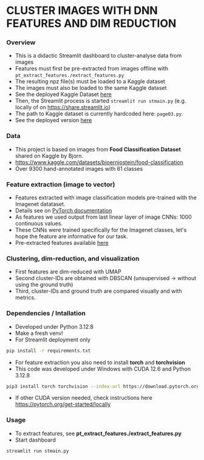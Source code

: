 # CLUSTER IMAGES WITH DNN FEATURES AND DIM REDUCTION

### Overview
* This is a didactic Streamlit dashboard to cluster-analyse data from images
* Features must first be pre-extracted from images offline with ```pt_extract_features./extract_features.py```
* The resulting npz file(s) must be loaded to a Kaggle dataset 
* The images must also be loaded to the same Kaggle dataset
* See the deployed Kaggle Dataset [here](https://www.kaggle.com/datasets/sezaugg/food-classification-features-v01)
* Then, the Streamlit process is started ```streamlit run stmain.py``` (e.g. locally of on https://share.streamlit.io)
* The path to Kaggle dataset is currently hardcoded here: ```page03.py```.
* See the deployed version [here](https://food-image-clustering.streamlit.app)

### Data
* This project is based on images from **Food Classification Dataset** shared on Kaggle by Bjorn.
* https://www.kaggle.com/datasets/bjoernjostein/food-classification
* Over 9300 hand-annotated images with 61 classes

### Feature extraction (image to vector)
* Features extracted with image classification models pre-trained with the Imagenet datataset.
* Details see on [PyTorch documentation](https://docs.pytorch.org/vision/main/models.html)
* As features we used output from last linear layer of image CNNs: 1000 continuous values. 
* These CNNs were trained specifically for the Imagenet classes, let's hope the feature are informative for our task.
* Pre-extracted features available [here](https://www.kaggle.com/datasets/sezaugg/food-classification-features-v01)

### Clustering, dim-reduction, and visualization
* First features are dim-reduced with UMAP
* Second cluster-IDs are obtained with DBSCAN (unsupervised -> without using the ground truth)
* Third, cluster-IDs and ground truth are compared visually and with metrics.

### Dependencies / Intallation
* Developed under Python 3.12.8
* Make a fresh venv!
* For Streamlit deployment only
```bash 
pip install -r requirements.txt
```
* For feature extraction you also need to install **torch** and **torchvision**
* This code was developed under Windows with CUDA 12.6 and Python 3.12.8 
```bash 
pip3 install torch torchvision --index-url https://download.pytorch.org/whl/cu126
```
* If other CUDA version needed, check instructions here https://pytorch.org/get-started/locally

### Usage 
*  To extract features, see **pt_extract_features./extract_features.py**
*  Start dashboard
```bash 
streamlit run stmain.py
```


